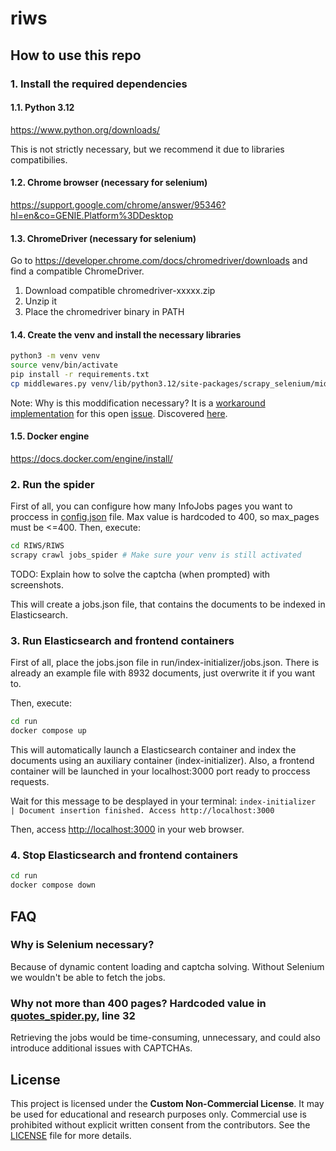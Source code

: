 # riws

## How to use this repo

### 1. Install the required dependencies

#### 1.1. Python 3.12

https://www.python.org/downloads/

This is not strictly necessary, but we recommend it due to libraries compatibilies.

#### 1.2. Chrome browser (necessary for selenium)

https://support.google.com/chrome/answer/95346?hl=en&co=GENIE.Platform%3DDesktop

#### 1.3. ChromeDriver (necessary for selenium)

Go to https://developer.chrome.com/docs/chromedriver/downloads and find a compatible ChromeDriver.

1. Download compatible chromedriver-xxxxx.zip
2. Unzip it
3. Place the chromedriver binary in PATH

#### 1.4. Create the venv and install the necessary libraries

```bash
python3 -m venv venv
source venv/bin/activate
pip install -r requirements.txt
cp middlewares.py venv/lib/python3.12/site-packages/scrapy_selenium/middlewares.py # Read note
```

Note: Why is this moddification necessary? It is a [workaround implementation](https://github.com/clemfromspace/scrapy-selenium/blob/5c3fe7b43ab336349ef5fdafe39fc87f6a8a8c34/scrapy_selenium/middlewares.py) for this open [issue](https://github.com/clemfromspace/scrapy-selenium/issues/128). Discovered [here](https://stackoverflow.com/a/76608689).

#### 1.5. Docker engine

https://docs.docker.com/engine/install/

### 2. Run the spider

First of all, you can configure how many InfoJobs pages you want to proccess in [config.json](./RIWS/RIWS/config.json) file. Max value is hardcoded to 400, so max_pages must be <=400. Then, execute:

```bash
cd RIWS/RIWS
scrapy crawl jobs_spider # Make sure your venv is still activated
```

TODO: Explain how to solve the captcha (when prompted) with screenshots.

This will create a jobs.json file, that contains the documents to be indexed in Elasticsearch.

### 3. Run Elasticsearch and frontend containers

First of all, place the jobs.json file in run/index-initializer/jobs.json. There is already an example file with 8932 documents, just overwrite it if you want to.

Then, execute:
```bash
cd run
docker compose up
```

This will automatically launch a Elasticsearch container and index the documents using an auxiliary container (index-initializer). Also, a frontend container will be launched in your localhost:3000 port ready to proccess requests.

Wait for this message to be desplayed in your terminal: `index-initializer   | Document insertion finished. Access http://localhost:3000`

Then, access [http://localhost:3000](http://localhost:3000) in your web browser.

### 4. Stop Elasticsearch and frontend containers

```bash
cd run
docker compose down
```

## FAQ
### Why is Selenium necessary?

Because of dynamic content loading and captcha solving. Without Selenium we wouldn't be able to fetch the jobs.

### Why not more than 400 pages? Hardcoded value in [quotes_spider.py](./RIWS/RIWS/spiders/quotes_spider.py), line 32

Retrieving the jobs would be time-consuming, unnecessary, and could also introduce additional issues with CAPTCHAs.

## License
This project is licensed under the **Custom Non-Commercial License**. It may be used for educational and research purposes only. Commercial use is prohibited without explicit written consent from the contributors. See the [LICENSE](./LICENSE) file for more details.
